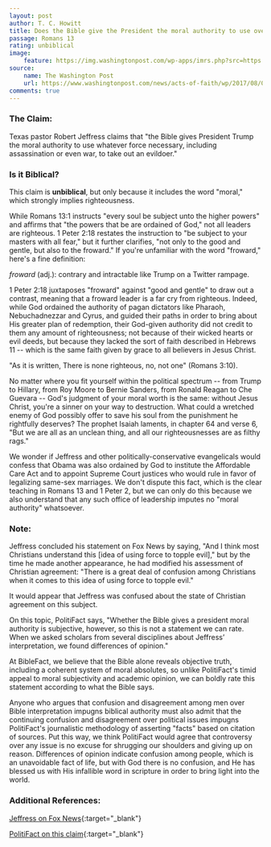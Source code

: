 ```yaml
---
layout: post
author: T. C. Howitt
title: Does the Bible give the President the moral authority to use overwhelming force?
passage: Romans 13
rating: unbiblical
image:
    feature: https://img.washingtonpost.com/wp-apps/imrs.php?src=https://img.washingtonpost.com/rf/image_960w/2010-2019/Wires/Images/2017-07-01/Bloomberg/06060971.jpg&w=1484
source:
    name: The Washington Post
    url: https://www.washingtonpost.com/news/acts-of-faith/wp/2017/08/08/god-has-given-trump-authority-to-take-out-kim-jong-un-evangelical-adviser-says
comments: true
---
```


### The Claim:

Texas pastor Robert Jeffress claims that "the Bible gives President Trump the moral authority to use whatever force necessary, including assassination or even war, to take out an evildoer."

### Is it Biblical?

This claim is **unbiblical**, but only because it includes the word "moral," which strongly implies righteousness.

While Romans 13:1 instructs "every soul be subject unto the higher powers" and affirms that "the powers that be are ordained of God," not all leaders are righteous.  1 Peter 2:18 restates the instruction to "be subject to your masters with all fear," but it further clarifies, "not only to the good and gentle, but also to the froward."  If you're unfamiliar with the word "froward," here's a fine definition:

*froward* (adj.): contrary and intractable like Trump on a Twitter rampage.

1 Peter 2:18 juxtaposes "froward" against "good and gentle" to draw out a contrast, meaning that a froward leader is a far cry from righteous.  Indeed, while God ordained the authority of pagan dictators like Pharaoh, Nebuchadnezzar and Cyrus, and guided their paths in order to bring about His greater plan of redemption, their God-given authority did not credit to them any amount of righteousness; not because of their wicked hearts or evil deeds, but because they lacked the sort of faith described in Hebrews 11 -- which is the same faith given by grace to all believers in Jesus Christ.

"As it is written, There is none righteous, no, not one" (Romans 3:10).

No matter where you fit yourself within the political spectrum -- from Trump to Hillary, from Roy Moore to Bernie Sanders, from Ronald Reagan to Che Guevara -- God's judgment of your moral worth is the same: without Jesus Christ, you're a sinner on your way to destruction.  What could a wretched enemy of God possibly offer to save his soul from the punishment he rightfully deserves?  The prophet Isaiah laments, in chapter 64 and verse 6, "But we are all as an unclean thing, and all our righteousnesses are as filthy rags."

We wonder if Jeffress and other politically-conservative evangelicals would confess that Obama was also ordained by God to institute the Affordable Care Act and to appoint Supreme Court justices who would rule in favor of legalizing same-sex marriages.  We don't dispute this fact, which is the clear teaching in Romans 13 and 1 Peter 2, but we can only do this because we also understand that any such office of leadership imputes no "moral authority" whatsoever.

### Note:

Jeffress concluded his statement on Fox News by saying, "And I think most Christians understand this [idea of using force to topple evil]," but by the time he made another appearance, he had modified his assessment of Christian agreement: "There is a great deal of confusion among Christians when it comes to this idea of using force to topple evil."

It would appear that Jeffress was confused about the state of Christian agreement on this subject.

On this topic, PolitiFact says, "Whether the Bible gives a president moral authority is subjective, however, so this is not a statement we can rate.  When we asked scholars from several disciplines about Jeffress’ interpretation, we found differences of opinion."

At BibleFact, we believe that the Bible alone reveals objective truth, including a coherent system of moral absolutes, so unlike PolitiFact's timid appeal to moral subjectivity and academic opinion, we can boldly rate this statement according to what the Bible says.

Anyone who argues that confusion and disagreement among men over Bible interpretation impugns biblical authority must also admit that the continuing confusion and disagreement over political issues impugns PolitiFact's journalistic methodology of asserting "facts" based on citation of sources.  Put this way, we think PolitiFact would agree that controversy over any issue is no excuse for shrugging our shoulders and giving up on reason.  Differences of opinion indicate confusion among people, which is an unavoidable fact of life, but with God there is no confusion, and He has blessed us with His infallible word in scripture in order to bring light into the world.

### Additional References:

[Jeffress on Fox News](http://insider.foxnews.com/2017/08/09/north-korea-guam-threat-donald-trump-bible-jeffress-kill-kim-jong-un){:target="_blank"}

[PolitiFact on this claim](http://www.politifact.com/punditfact/article/2017/aug/11/does-bible-give-trump-moral-authority-kill-kim-jon/){:target="_blank"}
